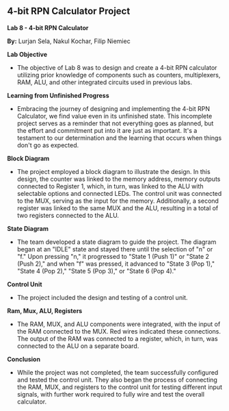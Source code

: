 ## 4-bit RPN Calculator Project

**Lab 8 - 4-bit RPN Calculator**

**By:** Lurjan Sela, Nakul Kochar, Filip Niemiec

**Lab Objective**
- The objective of Lab 8 was to design and create a 4-bit RPN calculator utilizing prior knowledge of components such as counters, multiplexers, RAM, ALU, and other integrated circuits used in previous labs.

**Learning from Unfinished Progress**
- Embracing the journey of designing and implementing the 4-bit RPN Calculator, we find value even in its unfinished state. This incomplete project serves as a reminder that not everything goes as planned, but the effort and commitment put into it are just as important. It's a testament to our determination and the learning that occurs when things don't go as expected.

**Block Diagram**
- The project employed a block diagram to illustrate the design. In this design, the counter was linked to the memory address, memory outputs connected to Register 1, which, in turn, was linked to the ALU with selectable options and connected LEDs. The control unit was connected to the MUX, serving as the input for the memory. Additionally, a second register was linked to the same MUX and the ALU, resulting in a total of two registers connected to the ALU.

**State Diagram**
- The team developed a state diagram to guide the project. The diagram began at an "IDLE" state and stayed there until the selection of "n" or "f." Upon pressing "n," it progressed to "State 1 (Push 1)" or "State 2 (Push 2)," and when "f" was pressed, it advanced to "State 3 (Pop 1)," "State 4 (Pop 2)," "State 5 (Pop 3)," or "State 6 (Pop 4)."

**Control Unit**
- The project included the design and testing of a control unit.

**Ram, Mux, ALU, Registers**
- The RAM, MUX, and ALU components were integrated, with the input of the RAM connected to the MUX. Red wires indicated these connections. The output of the RAM was connected to a register, which, in turn, was connected to the ALU on a separate board.

**Conclusion**
- While the project was not completed, the team successfully configured and tested the control unit. They also began the process of connecting the RAM, MUX, and registers to the control unit for testing different input signals, with further work required to fully wire and test the overall calculator.
